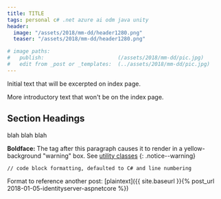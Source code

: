 ```yaml
---
title: TITLE
tags: personal c# .net azure ai odm java unity
header:
  image: "/assets/2018/mm-dd/header1280.png"
  teaser: "/assets/2018/mm-dd/header1280.png"

# image paths:
#   publish:                        (/assets/2018/mm-dd/pic.jpg)
#   edit from _post or _templates:  (../assets/2018/mm-dd/pic.jpg)
---
```


Initial text that will be excerpted on index page.

<!--more-->

More introductory text that won't be on the index page.

## Section Headings

blah blah blah

**Boldface:** The tag after this paragraph causes it to render in a yellow-background "warning" box. See [utility classes](https://mmistakes.github.io/minimal-mistakes/docs/utility-classes/)
{: .notice--warning}

```html
// code block formatting, defaulted to C# and line numbering
```

Format to reference another post:
[plaintext]({{ site.baseurl }}{% post_url 2018-01-05-identityserver-aspnetcore %})